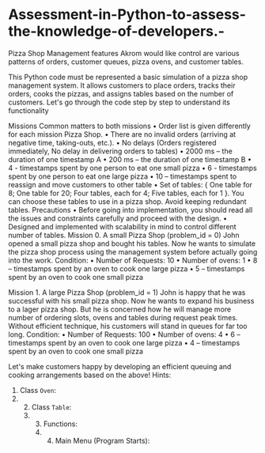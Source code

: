 # Assessment-in-Python-to-assess-the-knowledge-of-developers.-
Pizza Shop Management features Akrom would like control are various patterns of orders, customer queues, pizza ovens, and customer tables.

This Python code must be represented a basic simulation of a pizza shop management system. It allows customers to place orders, tracks their orders, cooks the pizzas, and assigns tables based on the number of customers. Let's go through the code step by step to understand its functionality

Missions
Common matters to both missions
•	Order list is given differently for each mission Pizza Shop.
•	There are no invalid orders (arriving at negative time, taking-outs, etc.).
•	No delays (Orders registered immediately, No delay in delivering orders to tables)
•	2000 ms – the duration of one timestamp A
•	200 ms – the duration of one timestamp B
•	4 - timestamps spent by one person to eat one small pizza
•	6 - timestamps spent by one person to eat one large pizza
•	10 – timestamps spent to reassign and move customers to other table
•	Set of tables: 
{ One table for 8; One table for 20; Four tables, each for 4; Five tables, each for 1 }. 
You can choose these tables to use in a pizza shop. Avoid keeping redundant tables. 
Precautions
•	Before going into implementation, you should read all the issues and constraints carefully and proceed with the design.
•	Designed and implemented with scalability in mind to control different number of tables.
Mission 0. A small Pizza Shop (problem_id = 0)
John opened a small pizza shop and bought his tables. Now he wants to simulate the pizza shop process using the management system before actually going into the work. 
Condition:
•	Number of Requests: 10 
•	Number of ovens: 1
•	8 – timestamps spent by an oven to cook one large pizza
•	5 – timestamps spent by an oven to cook one small pizza

Mission 1. A large Pizza Shop (problem_id = 1)
John is happy that he was successful with his small pizza shop. Now he wants to expand his business to a lager pizza shop. 
But he is concerned how he will manage more number of ordering slots, ovens and tables during request peak times. Without efficient technique, his customers will stand in queues for far too long. 
Condition:
•	Number of Requests: 100 
•	Number of ovens: 4
•	6 – timestamps spent by an oven to cook one large pizza
•	4 – timestamps spent by an oven to cook one small pizza

Let's make customers happy by developing an efficient queuing and cooking arrangements based on the above!
Hints: 
1. Class `Oven`:
2. 2. Class `Table`:
   3. 3. Functions:
      4. 4. Main Menu (Program Starts):

